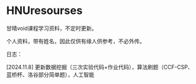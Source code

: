# HNUresourses
甘晴void课程学习资料，不定时更新。

个人资料，带有姓名，因此仅供有缘人供参考，不必外传。



日志：

[2024.11.8] 更新数据挖掘（三次实验代码+作业代码），算法刷题（CCF-CSP、蓝桥杯、洛谷部分简单题），人工智能

